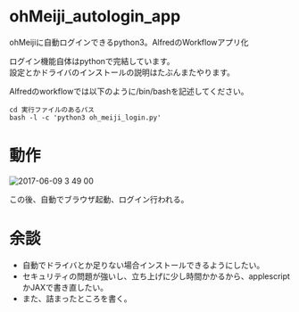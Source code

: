 # ohMeiji_autologin_app
ohMeijiに自動ログインできるpython3。AlfredのWorkflowアプリ化

ログイン機能自体はpythonで完結しています。  
設定とかドライバのインストールの説明はたぶんまたやります。

Alfredのworkflowでは以下のように/bin/bashを記述してください。

```bash:workflow
cd 実行ファイルのあるパス
bash -l -c 'python3 oh_meiji_login.py'
```

# 動作

![2017-06-09 3 49 00](https://user-images.githubusercontent.com/17490886/26945447-b735f94a-4cc6-11e7-9d91-8decbc278dec.png)

この後、自動でブラウザ起動、ログイン行われる。

# 余談

- 自動でドライバとか足りない場合インストールできるようにしたい。
- セキュリティの問題が強いし、立ち上げに少し時間かかるから、applescriptかJAXで書き直したい。
- また、詰まったところを書く。
